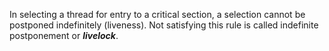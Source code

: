 In selecting a thread for entry to a critical section, a selection cannot be postponed indefinitely (liveness). Not satisfying this rule is called indefinite postponement or ***livelock***.